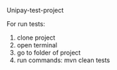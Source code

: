 
Unipay-test-project

For run tests:
  1. clone project
  2. open terminal
  3. go to folder of project
  4. run commands: mvn clean tests

